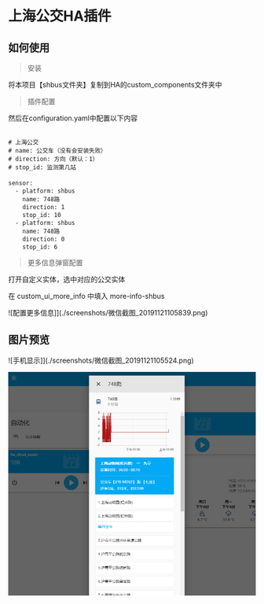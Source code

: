  # 上海公交HA插件

 ## 如何使用

> 安装

 将本项目【shbus文件夹】复制到HA的custom_components文件夹中

 > 插件配置

 然后在configuration.yaml中配置以下内容

```

# 上海公交
# name: 公交车（没有会安装失败）
# direction: 方向（默认：1）
# stop_id: 监测第几站

sensor:
  - platform: shbus
    name: 748路
    direction: 1
    stop_id: 10
  - platform: shbus
    name: 748路
    direction: 0
    stop_id: 6

```

> 更多信息弹窗配置

打开自定义实体，选中对应的公交实体

在 custom_ui_more_info 中填入 more-info-shbus

![配置更多信息]](./screenshots/微信截图_20191121105839.png)

## 图片预览

![手机显示]](./screenshots/微信截图_20191121105524.png)

![PC显示](./screenshots/微信截图_20191121105615.png)
